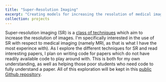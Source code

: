 ```yaml
---
title: "Super-Resolution Imaging"
excerpt: "Creating models for increasing the resolution of medical images <br/><img src='/images/custom/SR_Image.png' width='500' height='300'>"
collection: projects
---
```


Super-resolution imaging (SR) is a [class of techniques](https://blog.paperspace.com/image-super-resolution/) which aim to increase the resolution of images. I'm specifically interested in the use of SR with respect to medical imaging (namely MRI, as that is what I have the most experince with).
As I explore the different techniques for SR and read interesting papers, I plan on writing code for papers which do not have readily available code to play around with. This is both for my own understanding, as well as helping those poor students who need code to fully understand a paper. All of this exploration will be kept in this [public Github repository](https://github.com/Lawreros/Super-Resolution).